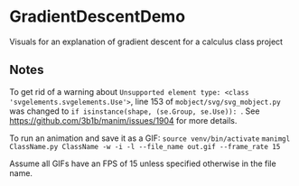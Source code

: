 # GradientDescentDemo
Visuals for an explanation of gradient descent for a calculus class project


## Notes
To get rid of a warning about `Unsupported element type: <class 'svgelements.svgelements.Use'>`, line 153 of `mobject/svg/svg_mobject.py` was changed to `if isinstance(shape, (se.Group, se.Use)):
`. See https://github.com/3b1b/manim/issues/1904 for more details.

To run an animation and save it as a GIF:
`source venv/bin/activate`
`manimgl ClassName.py ClassName -w -i -l --file_name out.gif --frame_rate 15`

Assume all GIFs have an FPS of 15 unless specified otherwise in the file name.
